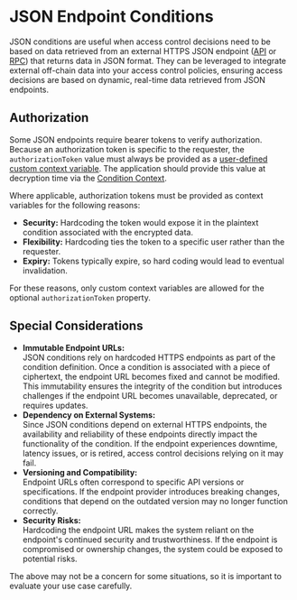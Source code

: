 # JSON Endpoint Conditions

JSON conditions are useful when access control decisions need to be based on data retrieved from an external HTTPS JSON endpoint ([API](jsonapicondition.md) or [RPC](jsonrpccondition.md)) that returns data in JSON format. They can be leveraged to integrate external off-chain data into your access control policies, ensuring access decisions are based on dynamic, real-time data retrieved from JSON endpoints.

## Authorization

Some JSON endpoints require bearer tokens to verify authorization. Because an authorization token is specific to the requester, the `authorizationToken` value must always be provided as a [user-defined custom context variable](../../../authentication/conditioncontext-and-context-variables.md#context-variables). The application should provide this value at decryption time via the [Condition Context](../../../authentication/conditioncontext-and-context-variables.md).

Where applicable, authorization tokens must be provided as context variables for the following reasons:

* **Security:** Hardcoding the token would expose it in the plaintext condition associated with the encrypted data.
* **Flexibility:** Hardcoding ties the token to a specific user rather than the requester.
* **Expiry:** Tokens typically expire, so hard coding would lead to eventual invalidation.

For these reasons, only custom context variables are allowed for the optional `authorizationToken` property.

## **Special Considerations**

* **Immutable Endpoint URLs:**\
  JSON conditions rely on hardcoded HTTPS endpoints as part of the condition definition. Once a condition is associated with a piece of ciphertext, the endpoint URL becomes fixed and cannot be modified. This immutability ensures the integrity of the condition but introduces challenges if the endpoint URL becomes unavailable, deprecated, or requires updates.
* **Dependency on External Systems:**\
  Since JSON conditions depend on external HTTPS endpoints, the availability and reliability of these endpoints directly impact the functionality of the condition. If the endpoint experiences downtime, latency issues, or is retired, access control decisions relying on it may fail.
* **Versioning and Compatibility:**\
  Endpoint URLs often correspond to specific API versions or specifications. If the endpoint provider introduces breaking changes, conditions that depend on the outdated version may no longer function correctly.&#x20;
* **Security Risks:**\
  Hardcoding the endpoint URL makes the system reliant on the endpoint's continued security and trustworthiness. If the endpoint is compromised or ownership changes, the system could be exposed to potential risks.

The above may not be a concern for some situations, so it is important to evaluate your use case carefully.
